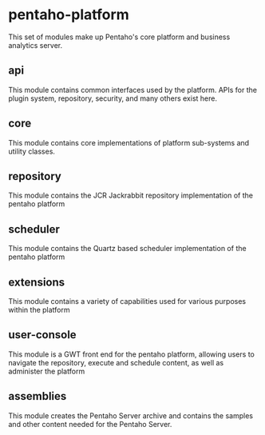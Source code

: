 pentaho-platform
================

This set of modules make up Pentaho's core platform and business analytics server.

## api
This module contains common interfaces used by the platform.  APIs for the plugin system, repository, security, and many others exist here.

## core
This module contains core implementations of platform sub-systems and utility classes.

## repository
This module contains the JCR Jackrabbit repository implementation of the pentaho platform

## scheduler
This module contains the Quartz based scheduler implementation of the pentaho platform

## extensions
This module contains a variety of capabilities used for various purposes within the platform

## user-console
This module is a GWT front end for the pentaho platform, allowing users to navigate the repository, execute and schedule content, as well as administer the platform

## assemblies
This module creates the Pentaho Server archive and contains the samples and other content needed for the Pentaho Server.
